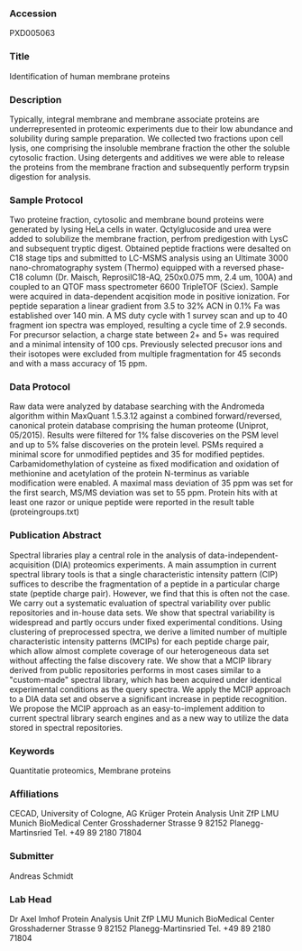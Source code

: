 ### Accession
PXD005063

### Title
Identification of human membrane proteins

### Description
Typically, integral membrane and membrane associate proteins are underrepresented in proteomic experiments due to their low abundance and solubility during sample preparation. We collected two fractions upon cell lysis, one comprising the insoluble membrane fraction the other the soluble cytosolic fraction. Using detergents and additives we were able to release the proteins from the membrane fraction and subsequently perform trypsin digestion for analysis.

### Sample Protocol
Two proteine fraction, cytosolic and membrane bound proteins were generated by lysing HeLa cells in water. Qctylglucoside and urea were added to solubilize the membrane fraction, perfrom predigestion with LysC and subsequent tryptic digest. Obtained peptide fractions were desalted on C18 stage tips and submitted to LC-MSMS analysis using an Ultimate 3000 nano-chromatography system (Thermo) equipped with a reversed phase-C18 column (Dr. Maisch, ReprosilC18-AQ, 250x0.075 mm, 2.4 um, 100A) and coupled to an QTOF mass spectrometer 6600 TripleTOF (Sciex). Sample were acquired in data-dependent acqisition mode in positive ionization. For peptide separation a linear gradient from 3.5 to 32% ACN in 0.1% Fa was established over 140 min. A MS duty cycle with 1 survey scan and up to 40 fragment ion spectra was employed, resulting a cycle time of 2.9 seconds. For precursor selaction, a charge state between 2+ and 5+ was required and a minimal intensity of 100 cps. Previously selected precusor ions and their isotopes were excluded from multiple fragmentation for 45 seconds and with a mass accuracy of 15 ppm.

### Data Protocol
Raw data were analyzed by database searching with the Andromeda algorithm within MaxQuant 1.5.3.12 against a combined forward/reversed, canonical protein database comprising the human proteome (Uniprot, 05/2015). Results were filtered for 1% false discoveries on the PSM level and up to 5% false discoveries on the protein level. PSMs required a minimal score for unmodified peptides and 35 for modified peptides. Carbamidomethylation of cysteine as fixed modification and oxidation of methionine and acetylation of the protein N-terminus as variable modification were enabled. A maximal mass deviation of 35 ppm was set for the first search, MS/MS deviation was set to 55 ppm. Protein hits with at least one razor or unique peptide were reported in the result table (proteingroups.txt)

### Publication Abstract
Spectral libraries play a central role in the analysis of data-independent-acquisition (DIA) proteomics experiments. A main assumption in current spectral library tools is that a single characteristic intensity pattern (CIP) suffices to describe the fragmentation of a peptide in a particular charge state (peptide charge pair). However, we find that this is often not the case. We carry out a systematic evaluation of spectral variability over public repositories and in-house data sets. We show that spectral variability is widespread and partly occurs under fixed experimental conditions. Using clustering of preprocessed spectra, we derive a limited number of multiple characteristic intensity patterns (MCIPs) for each peptide charge pair, which allow almost complete coverage of our heterogeneous data set without affecting the false discovery rate. We show that a MCIP library derived from public repositories performs in most cases similar to a "custom-made" spectral library, which has been acquired under identical experimental conditions as the query spectra. We apply the MCIP approach to a DIA data set and observe a significant increase in peptide recognition. We propose the MCIP approach as an easy-to-implement addition to current spectral library search engines and as a new way to utilize the data stored in spectral repositories.

### Keywords
Quantitatie proteomics, Membrane proteins

### Affiliations
CECAD, University of Cologne, AG Krüger
Protein Analysis Unit ZfP LMU Munich BioMedical Center Grosshaderner Strasse 9 82152 Planegg-Martinsried Tel. +49 89 2180 71804

### Submitter
Andreas Schmidt

### Lab Head
Dr Axel Imhof
Protein Analysis Unit ZfP LMU Munich BioMedical Center Grosshaderner Strasse 9 82152 Planegg-Martinsried Tel. +49 89 2180 71804


